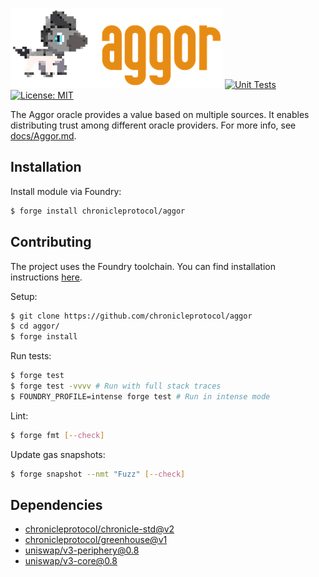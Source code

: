 ![](./assets/title.png)
[![Unit Tests](https://github.com/chronicleprotocol/aggor/actions/workflows/unit-tests.yml/badge.svg)](https://github.com/chronicleprotocol/aggor/actions/workflows/unit-tests.yml) [![License: MIT](https://img.shields.io/badge/License-MIT-yellow.svg)](https://opensource.org/licenses/MIT)

The Aggor oracle provides a value based on multiple sources. It enables distributing trust among different oracle providers.
For more info, see [docs/Aggor.md](./docs/Aggor.md).

## Installation

Install module via Foundry:
```bash
$ forge install chronicleprotocol/aggor
```

## Contributing

The project uses the Foundry toolchain. You can find installation instructions [here](https://getfoundry.sh/).

Setup:
```bash
$ git clone https://github.com/chronicleprotocol/aggor
$ cd aggor/
$ forge install
```

Run tests:
```bash
$ forge test
$ forge test -vvvv # Run with full stack traces
$ FOUNDRY_PROFILE=intense forge test # Run in intense mode
```

Lint:
```bash
$ forge fmt [--check]
```

Update gas snapshots:
```bash
$ forge snapshot --nmt "Fuzz" [--check]
```

## Dependencies

- [chronicleprotocol/chronicle-std@v2](https://github.com/chronicleprotocol/chronicle-std/tree/v2)
- [chronicleprotocol/greenhouse@v1](https://github.com/chronicleprotocol/greenhouse/tree/v1)
- [uniswap/v3-periphery@0.8](https://github.com/Uniswap/v3-periphery/tree/0.8)
- [uniswap/v3-core@0.8](https://github.com/Uniswap/v3-core/tree/0.8)
